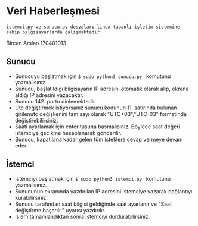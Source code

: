 # Veri Haberleşmesi 

```
istemci.py ve sunucu.py dosyaları linux tabanlı işletim sistemine sahip bilgisayarlarda çalışmaktadır.
``` 

Bircan Arslan 170401013

## Sunucu

- Sunucuyu başlatmak için  `$ sudo python3 sunucu.py ` komutunu yazmalısınız.
- Sunucu, başlatıldığı bilgisayarın IP adresini otomatik olarak alıp, ekrana aldığı IP adresini yazacaktır.
- Sunucu 142. portu dinlemektedir.
- Utc değiştirmek istiyorsanız sunucu kodunun 11. satırında bulunan girilenutc değişkenini tam sayı olarak "UTC+03","UTC-03" formatında değiştirebilirsiniz. 
- Saati ayarlamak için enter tuşuna basmalısınız. Böylece saat değeri istemciye gecikme hesaplanarak gönderilir.
- Sunucu, kapatılana kadar gelen tüm isteklere cevap vermeye devam eder.

## İstemci

- İstemciyi başlatmak için `$ sudo python3 istemci.py ` komutunu yazmalısınız.
- Sunucunun ekranında yazdırılan IP adresini istemciye yazarak bağlantıyı kurabilirsiniz.
- Sunucu tarafından saat bilgisi geldiğinde saat ayarlanır ve "Saat değiştirme başarılı!" uyarısı yazdırılır.
- İşlem tamamlandıktan sonra istemciyi durdurabilirsiniz.
